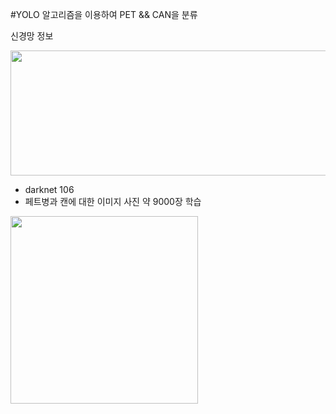 #YOLO 알고리즘을 이용하여 PET && CAN을 분류

신경망 정보

<p align="center"><img src="https://user-images.githubusercontent.com/67572161/101114489-f27e0600-3624-11eb-87f5-e1938bfea980.png" width=550, height=200></p>

 - darknet 106
 - 페트병과 캔에 대한 이미지 사진 약 9000장 학습
<p align="left"><img src="https://user-images.githubusercontent.com/67572161/101115493-ccf1fc00-3626-11eb-8e85-240e9836f52d.png" width=300, height=300></p>

